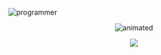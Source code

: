 ![programmer](https://user-images.githubusercontent.com/116687257/232043368-f5ccede8-7f80-4f4e-8e08-6b630881d82d.gif)
<p align="center">
  <img src="https://badge.mediaplus.ma/binary/smounafi" alt="animated"/>
</p>

<p align="center">
  <a href="https://skillicons.dev">
    <img src="https://skillicons.dev/icons?i=c,vim,react,php,html,css,js,mysql,vscode,photoshop" />
  </a>
</p>
